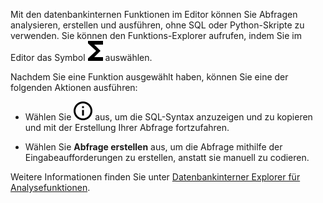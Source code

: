 Mit den datenbankinternen Funktionen im Editor können Sie Abfragen analysieren, erstellen und ausführen, ohne SQL oder Python-Skripte zu verwenden. Sie können den Funktions-Explorer aufrufen, indem Sie im Editor das Symbol ![""](Images/iug1692136295838.svg) auswählen.

Nachdem Sie eine Funktion ausgewählt haben, können Sie eine der folgenden Aktionen ausführen:

-   Wählen Sie ![""](Images/voj1588803808402.svg) aus, um die SQL-Syntax anzuzeigen und zu kopieren und mit der Erstellung Ihrer Abfrage fortzufahren.

-   Wählen Sie **Abfrage erstellen** aus, um die Abfrage mithilfe der Eingabeaufforderungen zu erstellen, anstatt sie manuell zu codieren.

Weitere Informationen finden Sie unter [Datenbankinterner Explorer für Analysefunktionen](https://docs.teradata.com/access/sources/dita/topic?dita:mapPath=phg1621910019905.ditamap&dita:ditavalPath=pny1626732985837.ditaval&dita:topicPath=vot1684158652679.dita).

